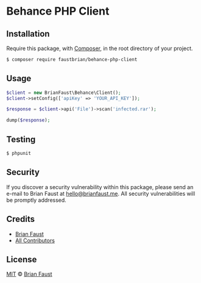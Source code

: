 # Behance PHP Client

## Installation

Require this package, with [Composer](https://getcomposer.org/), in the root directory of your project.

```bash
$ composer require faustbrian/behance-php-client
```

## Usage

```php
$client = new BrianFaust\Behance\Client();
$client->setConfig(['apiKey' => 'YOUR_API_KEY']);

$response = $client->api('File')->scan('infected.rar');

dump($response);
```

## Testing

``` bash
$ phpunit
```

## Security

If you discover a security vulnerability within this package, please send an e-mail to Brian Faust at hello@brianfaust.me. All security vulnerabilities will be promptly addressed.

## Credits

- [Brian Faust](https://github.com/faustbrian)
- [All Contributors](../../contributors)

## License

[MIT](LICENSE) © [Brian Faust](https://brianfaust.me)

